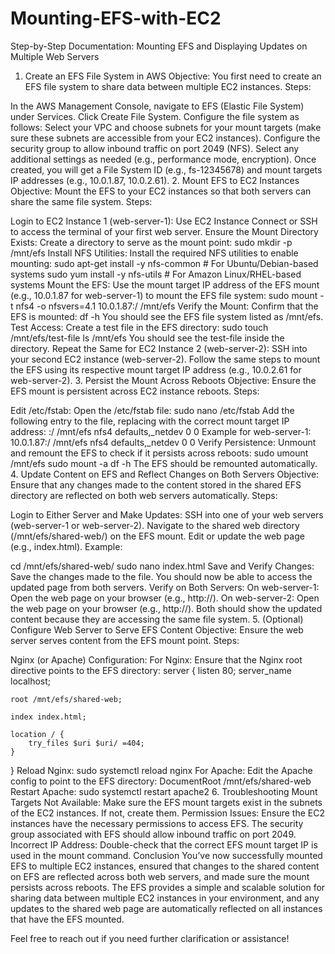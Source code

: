 # Mounting-EFS-with-EC2

Step-by-Step Documentation: Mounting EFS and Displaying Updates on Multiple Web Servers
1. Create an EFS File System in AWS
Objective: You first need to create an EFS file system to share data between multiple EC2 instances.
Steps:

In the AWS Management Console, navigate to EFS (Elastic File System) under Services.
Click Create File System.
Configure the file system as follows:
Select your VPC and choose subnets for your mount targets (make sure these subnets are accessible from your EC2 instances).
Configure the security group to allow inbound traffic on port 2049 (NFS).
Select any additional settings as needed (e.g., performance mode, encryption).
Once created, you will get a File System ID (e.g., fs-12345678) and mount targets IP addresses (e.g., 10.0.1.87, 10.0.2.61).
2. Mount EFS to EC2 Instances
Objective: Mount the EFS to your EC2 instances so that both servers can share the same file system.
Steps:

Login to EC2 Instance 1 (web-server-1):
Use EC2 Instance Connect or SSH to access the terminal of your first web server.
Ensure the Mount Directory Exists:
Create a directory to serve as the mount point:
sudo mkdir -p /mnt/efs
Install NFS Utilities:
Install the required NFS utilities to enable mounting:
sudo apt-get install -y nfs-common   # For Ubuntu/Debian-based systems
sudo yum install -y nfs-utils        # For Amazon Linux/RHEL-based systems
Mount the EFS:
Use the mount target IP address of the EFS mount (e.g., 10.0.1.87 for web-server-1) to mount the EFS file system:
sudo mount -t nfs4 -o nfsvers=4.1 10.0.1.87:/ /mnt/efs
Verify the Mount:
Confirm that the EFS is mounted:
df -h
You should see the EFS file system listed as /mnt/efs.
Test Access:
Create a test file in the EFS directory:
sudo touch /mnt/efs/test-file
ls /mnt/efs
You should see the test-file inside the directory.
Repeat the Same for EC2 Instance 2 (web-server-2):
SSH into your second EC2 instance (web-server-2).
Follow the same steps to mount the EFS using its respective mount target IP address (e.g., 10.0.2.61 for web-server-2).
3. Persist the Mount Across Reboots
Objective: Ensure the EFS mount is persistent across EC2 instance reboots.
Steps:

Edit /etc/fstab:
Open the /etc/fstab file:
sudo nano /etc/fstab
Add the following entry to the file, replacing <EFS-MOUNT-TARGET-IP> with the correct mount target IP address:
<EFS-MOUNT-TARGET-IP>:/ /mnt/efs nfs4 defaults,_netdev 0 0
Example for web-server-1:
10.0.1.87:/ /mnt/efs nfs4 defaults,_netdev 0 0
Verify Persistence:
Unmount and remount the EFS to check if it persists across reboots:
sudo umount /mnt/efs
sudo mount -a
df -h
The EFS should be remounted automatically.
4. Update Content on EFS and Reflect Changes on Both Servers
Objective: Ensure that any changes made to the content stored in the shared EFS directory are reflected on both web servers automatically.
Steps:

Login to Either Server and Make Updates:
SSH into one of your web servers (web-server-1 or web-server-2).
Navigate to the shared web directory (/mnt/efs/shared-web/) on the EFS mount.
Edit or update the web page (e.g., index.html).
Example:

cd /mnt/efs/shared-web/
sudo nano index.html
Save and Verify Changes:
Save the changes made to the file.
You should now be able to access the updated page from both servers.
Verify on Both Servers:
On web-server-1:
Open the web page on your browser (e.g., http://<web-server-1-ip>).
On web-server-2:
Open the web page on your browser (e.g., http://<web-server-2-ip>).
Both should show the updated content because they are accessing the same file system.
5. (Optional) Configure Web Server to Serve EFS Content
Objective: Ensure the web server serves content from the EFS mount point.
Steps:

Nginx (or Apache) Configuration:
For Nginx:
Ensure that the Nginx root directive points to the EFS directory:
server {
    listen 80;
    server_name localhost;

    root /mnt/efs/shared-web;

    index index.html;

    location / {
        try_files $uri $uri/ =404;
    }
}
Reload Nginx:
sudo systemctl reload nginx
For Apache:
Edit the Apache config to point to the EFS directory:
DocumentRoot /mnt/efs/shared-web
Restart Apache:
sudo systemctl restart apache2
6. Troubleshooting
Mount Targets Not Available: Make sure the EFS mount targets exist in the subnets of the EC2 instances. If not, create them.
Permission Issues: Ensure the EC2 instances have the necessary permissions to access EFS. The security group associated with EFS should allow inbound traffic on port 2049.
Incorrect IP Address: Double-check that the correct EFS mount target IP is used in the mount command.
Conclusion
You’ve now successfully mounted EFS to multiple EC2 instances, ensured that changes to the shared content on EFS are reflected across both web servers, and made sure the mount persists across reboots. The EFS provides a simple and scalable solution for sharing data between multiple EC2 instances in your environment, and any updates to the shared web page are automatically reflected on all instances that have the EFS mounted.

Feel free to reach out if you need further clarification or assistance!
